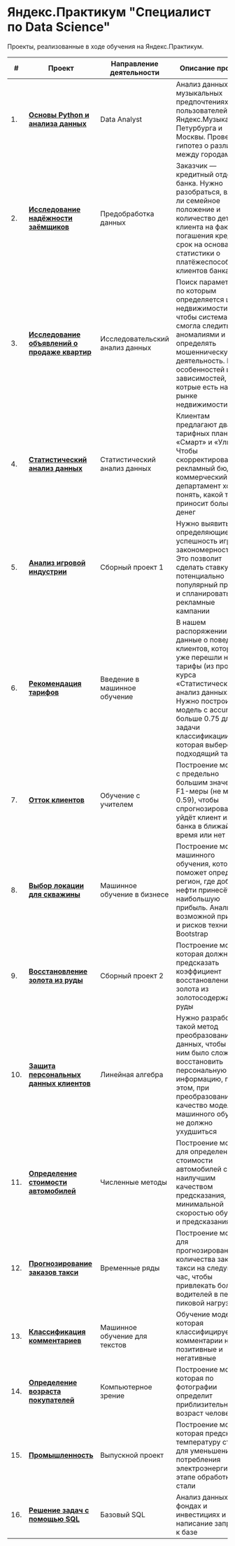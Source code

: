 # Яндекс.Практикум "Специалист по Data Science"

Проекты, реализованные в ходе обучения на Яндекс.Практикум.

| #    | Проект            |   Направление деятельности            | Описание проекта  | Стек |
| ---- | ------------------| ------------------- | ----------------- | ---- |
| 1.   | [<b>Основы Python и анализа данных</b>](https://github.com/Mc1air/Yandex_Practicum/tree/main/01.%20%D0%91%D0%B0%D0%B7%D0%BE%D0%B2%D1%8B%D0%B9%20Python) | Data Analyst |Анализ данных о музыкальных предпочтениях пользователей Яндекс.Музыка из Петурбурга и Москвы. Проверка гипотез о различиях между городами | Python, Pandas |
| 2.   | [<b>Исследование надёжности заёмщиков</b>](https://github.com/Mc1air/Y.Projects/tree/main/2.%20Reliability_of_borrowers) | Предобработка данных | Заказчик — кредитный отдел банка. Нужно разобраться, влияет ли семейное положение и количество детей клиента на факт погашения кредита в срок на основании статистики о платёжеспособности клиентов банка | Python, Pandas |
| 3.   |  [<b>Исследование объявлений о продаже квартир</b>](https://github.com/Mc1air/Y.Projects/tree/main/3.%20Sale_of_apartments)  | Исследовательский анализ данных | Поиск параметров, по которым определяется цена недвижимости, чтобы система смогла следить за аномалиями и определять мошенническую деятельность. Поиск особенностей и зависимостей, котрые есть на рынке недвижимости |  Python, Pandas, Matplotlib |
| 4.   | [<b>Статистический анализ данных</b>](https://github.com/Mc1air/Y.Projects/blob/main/4.%20Statistical_data_analysis/4.%20%D0%A1%D1%82%D0%B0%D1%82%D0%B8%D1%81%D1%82%D0%B8%D1%87%D0%B5%D1%81%D0%BA%D0%B8%D0%B9%20%D0%B0%D0%BD%D0%B0%D0%BB%D0%B8%D0%B7%20%D0%B4%D0%B0%D0%BD%D0%BD%D1%8B%D1%85.ipynb) | Статистический анализ данных  | Клиентам предлагают два тарифных плана: «Смарт» и «Ультра». Чтобы скорректировать рекламный бюджет, коммерческий департамент хочет понять, какой тариф приносит больше денег |  Python, Pandas, Seaborn, Scipy |
| 5.   |  [<b>Анализ игровой индустрии</b>](https://github.com/Mc1air/Y.Projects/tree/main/5.%20Gaming_industry_analysis)| Сборный проект 1 | Нужно выявить определяющие успешность игры закономерности. Это позволит сделать ставку на потенциально популярный продукт и спланировать рекламные кампании | Python, Pandas, NumPy, Matplotlib, Seaborn, Datetime, SciPy |
| 6.   | [<b>Рекомендация тарифов</b>](https://github.com/Mc1air/Y.Projects/tree/main/6.%20Tariff_recommendation)|  Введение в машинное обучение | В нашем распоряжении данные о поведении клиентов, которые уже перешли на эти тарифы (из проекта курса «Статистический анализ данных»). Нужно построить модель с accuracy больше 0.75 для задачи классификации, которая выберет подходящий тариф | Python, Pandas, NumPy, Sklearn, Seaborn |
| 7.   | [<b>Отток клиентов</b>](https://github.com/Mc1air/Y.Projects/tree/main/7.%20Customer_churn) | Обучение с учителем | Построение модели с предельно большим значением F1-меры (не менее 0.59), чтобы спрогнозировать, уйдёт клиент из банка в ближайшее время или нет | Python, Pandas, NumPy, Sklearn, Seaborn, Matplotlib |
| 8.   |  [<b>Выбор локации для скважины</b>](https://github.com/Mc1air/Y.Projects/tree/main/8.%20Well_location) | Машинное обучение в бизнесе | Построение модели машинного обучения, которая поможет определить регион, где добыча нефти принесёт наибольшую прибыль. Анализ возможной прибыли и рисков техникой Bootstrap | Python, Pandas, NumPy, Sklearn, SciPy |
| 9.   |  [<b>Восстановление золота из руды</b>](https://github.com/Mc1air/Y.Projects/tree/main/9.%20Gold_recovery) | Сборный проект 2 | Построение модели, которая должна предсказать коэффициент восстановления золота из золотосодержащей руды | Python, Pandas, NumPy, Sklearn, SciPy, Seaborn, Matplotlib, tqdm |
| 10.   | [<b>Защита персональных данных клиентов</b>](https://github.com/Mc1air/Y.Projects/tree/main/10.%20Protection_of_personal_information) | Линейная алгебра | Нужно разработать такой метод преобразования данных, чтобы по ним было сложно восстановить персональную информацию, при этом, при преобразовании качество моделей машинного обучения не должно ухудшиться | Python, Pandas, NumPy, Sklearn, Seaborn, Matplotlib |
| 11.   | [<b>Определение стоимости автомобилей</b>](https://github.com/Mc1air/Y.Projects/tree/main/11.%20Car_cost) | Численные методы | Построение модели для определения стоимости автомобилей с наилучшим качеством предсказания, минимальной скоростью обучения и предсказания | Python, Pandas, Time, Sklearn, LightGBM |
| 12.   | [<b>Прогнозирование заказов такси</b>](https://github.com/Mc1air/Y.Projects/tree/main/12.%20Taxi_order_forecasting)  | Временные ряды | Построение модели для прогнозирования количества заказов такси на следующий час, чтобы привлекать больше водителей в период пиковой нагрузки | Python, Pandas, NumPy, Matplotlib, Sklearn, LightGBM, Statsmodels |
| 13.   | [<b>Классификация комментариев</b>](https://github.com/Mc1air/Y.Projects/tree/main/13.%20Comment_classification)  | Машинное обучение для текстов | Обучение модели, которая классифицирует комментарии на позитивные и негативные | Python, Pandas, NumPy, Sklearn, nltk, re, Catboost, Transformers |
| 14.   | [<b>Определение возраста покупателей</b>](https://github.com/Mc1air/Y.Projects/tree/main/14.%20Determining_the_age_of_buyers)  | Компьютерное зрение | Построение модели, которая по фотографии определит приблизительный возраст человека | Python, Pandas, NumPy, Matplotlib, Keras, Tensorflow |
| 15.   | [<b>Промышленность</b>](https://github.com/Mc1air/Y.Projects/tree/main/15.%20Industry)  | Выпускной проект | Построение модели, которая предскажет температуру стали для уменьшения потребления электроэнергии на этапе обработки стали | Python, Pandas, NumPy, Sklearn, Seaborn, Matplotlib, LightGBM |
| 16.   | [<b>Решение задач с помощью SQL</b>](https://github.com/Mc1air/Y.Projects/tree/main/16.%20SQL) | Базовый SQL | Анализ данных о фондах и инвестициях и написание запросов к базе | SQL |
